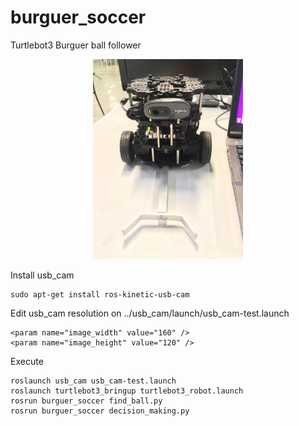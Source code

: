 # burguer_soccer
Turtlebot3 Burguer ball follower

<p align="center">
<img src="images/img2.jpeg" width="240" height="320">
</p>

Install usb_cam

    sudo apt-get install ros-kinetic-usb-cam 
 
Edit usb_cam resolution on ../usb_cam/launch/usb_cam-test.launch
    
    <param name="image_width" value="160" />
    <param name="image_height" value="120" />
  
Execute
    
    roslaunch usb_cam usb_cam-test.launch
    roslaunch turtlebot3_bringup turtlebot3_robot.launch
    rosrun burguer_soccer find_ball.py
    rosrun burguer_soccer decision_making.py
